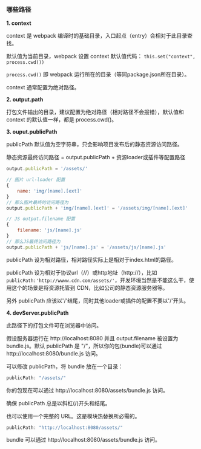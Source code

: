### 哪些路径

**1. context**

context 是 webpack 编译时的基础目录，入口起点（entry）会相对于此目录查找。

默认值为当前目录，webpack 设置 context 默认值代码： ```this.set("context", process.cwd())```

`process.cwd()` 即 webpack 运行所在的目录（等同package.json所在目录）。

context 通常配置为绝对路径。

**2. output.path**

打包文件输出的目录，建议配置为绝对路径（相对路径不会报错），默认值和 context 的默认值一样，都是 process.cwd()。

**3. ouput.publicPath**

publicPath 默认值为空字符串，只会影响项目发布后的静态资源访问路径。

静态资源最终访问路径 = output.publicPath + 资源loader或插件等配置路径

```js
output.publicPath = '/assets/'

// 图片 url-loader 配置
{
    name: 'img/[name].[ext]'
}
// 那么图片最终的访问路径为
output.publicPath + 'img/[name].[ext]' = '/assets/img/[name].[ext]'

// JS output.filename 配置
{
    filename: 'js/[name].js'
}
// 那么JS最终访问路径为
output.publicPath + 'js/[name].js' = '/assets/js/[name].js'

```

publicPath 设为相对路径，相对路径实际上是相对于index.html的路径。

publicPath 设为相对于协议url（//）或http地址（http://），比如 `publicPath:'http://wwww.cdn.com/assets/'`，开发环境当然是不能这么干，使用这个的场景是将资源托管到 CDN，比如公司的静态资源服务器等。

另外 publicPath 应该以'/'结尾，同时其他loader或插件的配置不要以'/'开头。

**4. devServer.publicPath**

此路径下的打包文件可在浏览器中访问。

假设服务器运行在 http://localhost:8080 并且 output.filename 被设置为 bundle.js。默认 publicPath 是 "/"，所以你的包(bundle)可以通过 http://localhost:8080/bundle.js 访问。

可以修改 publicPath，将 bundle 放在一个目录：

```js
publicPath: "/assets/"
```
你的包现在可以通过 http://localhost:8080/assets/bundle.js 访问。

确保 publicPath 总是以斜杠(/)开头和结尾。

也可以使用一个完整的 URL。这是模块热替换所必需的。

```js
publicPath: "http://localhost:8080/assets/"
```

bundle 可以通过 http://localhost:8080/assets/bundle.js 访问。
